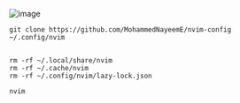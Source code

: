 ![image](https://github.com/user-attachments/assets/94af396c-f977-4d31-bd91-9ab3451353e0)

```
git clone https://github.com/MohammedNayeemE/nvim-config  ~/.config/nvim


rm -rf ~/.local/share/nvim
rm -rf ~/.cache/nvim
rm -rf ~/.config/nvim/lazy-lock.json

nvim

```
